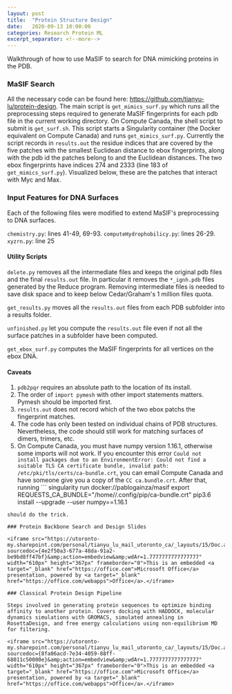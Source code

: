 ```yaml
---
layout: post
title:  "Protein Structure Design"
date:   2020-09-13 10:00:00
categories: Research Protein ML
excerpt_separator: <!--more-->
---
```


Walkthrough of how to use MaSIF to search for DNA mimicking proteins in the PDB.

<!--more-->

### MaSIF Search

All the necessary code can be found here: https://github.com/tianyu-lu/protein-design. The main script is `get_mimics_surf.py` which runs all the preprocessing steps required to generate MaSIF fingerprints for each pdb file in the current working directory. On Compute Canada, the shell script to submit is `get_surf.sh`. This script starts a Singularity container (the Docker equivalent on Compute Canada) and runs `get_mimics_surf.py`. Currently the script records in `results.out` the residue indices that are covered by the five patches with the smallest Euclidean distance to ebox fingerprints, along with the pdb id the patches belong to and the Euclidean distances. The two ebox fingerprints have indices 274 and 2333 (line 183 of `get_mimics_surf.py`). Visualized below, these are the patches that interact with Myc and Max. 

### Input Features for DNA Surfaces

Each of the following files were modified to extend MaSIF's preprocessing to DNA surfaces.

`chemistry.py`: lines 41-49, 69-93.
`computeHydrophobilicy.py`: lines 26-29.
`xyzrn.py`: line 25

#### Utility Scripts

`delete.py` removes all the intermediate files and keeps the original pdb files and the final `results.out` file. In particular it removes the `*_ignh.pdb` files generated by the Reduce program. Removing intermediate files is needed to save disk space and to keep below Cedar/Graham's 1 million files quota. 

`get_results.py` moves all the `results.out` files from each PDB subfolder into a results folder.

`unfinished.py` let you compute the `results.out` file even if not all the surface patches in a subfolder have been computed. 

`get_ebox_surf.py` computes the MaSIF fingerprints for all vertices on the ebox DNA. 

#### Caveats

1. `pdb2pqr` requires an absolute path to the location of its install. 
2. The order of `import pymesh` with other import statements matters. Pymesh should be imported first.
3. `results.out` does not record which of the two ebox patchs the fingerprint matches.
4. The code has only been tested on individual chains of PDB structures. Nevertheless, the code should still work for matching surfaces of dimers, trimers, etc.
5. On Compute Canada, you must have numpy version 1.16.1, otherwise some imports will not work. If you encounter this error `Could not install packages due to an EnvironmentError: Could not find a suitable TLS CA certificate bundle, invalid path: /etc/pki/tls/certs/ca-bundle.crt`, you can email Compute Canada and have someone give you a copy of the `CC ca.bundle.crt`. After that, running ```
singularity run docker://pablogainza/masif
export REQUESTS_CA_BUNDLE="/home/<USERNAME>/.config/pip/ca-bundle.crt"
pip3.6 install --upgrade --user numpy==1.16.1
```
should do the trick.

### Protein Backbone Search and Design Slides

<iframe src="https://utoronto-my.sharepoint.com/personal/tianyu_lu_mail_utoronto_ca/_layouts/15/Doc.aspx?sourcedoc={4e2f50a3-677a-48da-91a2-be9bd8ff47bf}&amp;action=embedview&amp;wdAr=1.7777777777777777" width="610px" height="367px" frameborder="0">This is an embedded <a target="_blank" href="https://office.com">Microsoft Office</a> presentation, powered by <a target="_blank" href="https://office.com/webapps">Office</a>.</iframe>

### Classical Protein Design Pipeline

Steps involved in generating protein sequences to optimize binding affinity to another protein. Covers docking with HADDOCK, molecular dynamics simulations with GROMACS, simulated annealing in RosettaDesign, and free energy calculations using non-equilibrium MD for filtering.

<iframe src="https://utoronto-my.sharepoint.com/personal/tianyu_lu_mail_utoronto_ca/_layouts/15/Doc.aspx?sourcedoc={8fa06acd-7e34-4059-88ff-68011c50000e}&amp;action=embedview&amp;wdAr=1.7777777777777777" width="610px" height="367px" frameborder="0">This is an embedded <a target="_blank" href="https://office.com">Microsoft Office</a> presentation, powered by <a target="_blank" href="https://office.com/webapps">Office</a>.</iframe>

